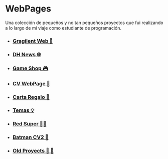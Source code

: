 # WebPages
Una colección de pequeños y no tan pequeños proyectos que fui realizando a lo largo de mi viaje como estudiante de programación.
 * ### [Gragilent Web :leaves:](https://github.com/JulianPariss/WebPages/tree/main/WebGragilent) 
 * ### [DH News :globe_with_meridians:](https://github.com/JulianPariss/WebPages/tree/main/DHNews)
 * ### [Game Shop :video_game:](https://github.com/JulianPariss/WebPages/tree/main/GameShop)
 * ### [CV WebPage :construction_worker:](https://github.com/JulianPariss/WebPages/tree/main/CVWebPage)
 * ### [Carta Regalo :gift_heart:](https://github.com/JulianPariss/WebPages/tree/main/diaDeLaMadre)
 * ### [Temas :bulb:](https://github.com/JulianPariss/WebPages/tree/main/temasOscuroClaro)  
 * ### [Red Super :guardsman:](https://github.com/JulianPariss/WebPages/tree/main/ProyectoRedSuper)
 * ### [Batman CV2 :bat:](https://github.com/JulianPariss/WebPages/tree/main/ProyectoBatmanCV2)
 * ### [Old Proyects :shit: :shit:](https://github.com/JulianPariss/WebPages/tree/main/FirstProyects) 



